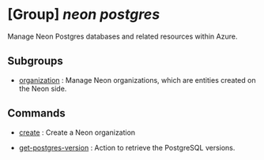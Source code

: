 # [Group] _neon postgres_

Manage Neon Postgres databases and related resources within Azure.

## Subgroups

- [organization](/Commands/neon/postgres/organization/readme.md)
: Manage Neon organizations, which are entities created on the Neon side.

## Commands

- [create](/Commands/neon/postgres/_create.md)
: Create a Neon organization

- [get-postgres-version](/Commands/neon/postgres/_get-postgres-version.md)
: Action to retrieve the PostgreSQL versions.
